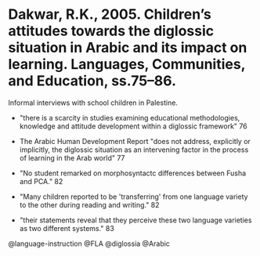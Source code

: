 # Dakwar, R.K., 2005. Children’s attitudes towards the diglossic situation in Arabic and its impact on learning. Languages, Communities, and Education, ss.75–86.

Informal interviews with school children in Palestine.

- "there is a scarcity in studies examining educational methodologies, knowledge and attitude development within a diglossic framework" 76

- The Arabic Human Development Report "does not address, explicitly or implicitly, the diglossic situation as an intervening factor in the process of learning in the Arab world" 77

- "No student remarked on morphosyntactc differences between Fusha and PCA." 82

- "Many children reported to be 'transferring' from one language variety to the other during reading and writing." 82

- "their statements reveal that they perceive these two language varieties as two different systems." 83

@language-instruction
@FLA
@diglossia
@Arabic
